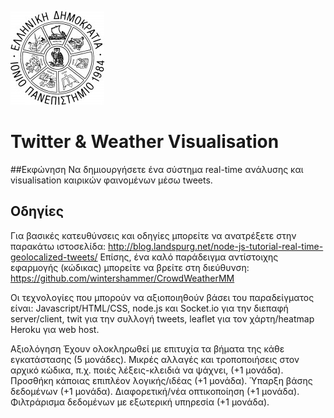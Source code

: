 ![Ιόνιο Πανεπιστήμιο](logo-ionio-black-150x150.jpg)

# Twitter & Weather Visualisation

##Εκφώνηση
Να δημιουργήσετε ένα σύστημα real-time ανάλυσης και visualisation καιρικών φαινομένων μέσω tweets.

## Οδηγίες
Για βασικές κατευθύνσεις και οδηγίες μπορείτε να ανατρέξετε στην παρακάτω ιστοσελίδα: http://blog.landspurg.net/node-js-tutorial-real-time-geolocalized-tweets/
Επίσης, ένα καλό παράδειγμα αντίστοιχης εφαρμογής (κώδικας) μπορείτε να βρείτε στη διεύθυνση:
https://github.com/wintershammer/CrowdWeatherMM

Οι τεχνολογίες που μπορούν να αξιοποιηθούν βάσει του παραδείγματος είναι:
Javascript/HTML/CSS,
node.js
και
Socket.io για την διεπαφή server/client,
twit για την συλλογή tweets,
leaflet για τον χάρτη/heatmap
Heroku για web host.

Αξιολόγηση
Έχουν ολοκληρωθεί με επιτυχία τα βήματα της κάθε εγκατάστασης (5 μονάδες).
Μικρές αλλαγές και τροποποιήσεις στον αρχικό κώδικα, π.χ. ποιές λέξεις-κλειδιά να ψάχνει, (+1 μονάδα).
Προσθήκη κάποιας επιπλέον λογικής/ιδέας (+1 μονάδα).
Ύπαρξη βάσης δεδομένων (+1 μονάδα).
Διαφορετική/νέα οπτικοποίηση (+1 μονάδα).
Φιλτράρισμα δεδομένων με εξωτερική υπηρεσία (+1 μονάδα).
